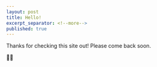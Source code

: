 ```yaml
---
layout: post
title: Hello!
excerpt_separator: <!--more-->
published: true
---
```


Thanks for checking this site out! Please come back soon. 

🤹🏼
